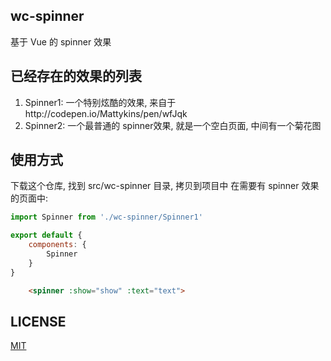## wc-spinner
基于 Vue 的 spinner 效果

## 已经存在的效果的列表
1. Spinner1: 一个特别炫酷的效果, 来自于http://codepen.io/Mattykins/pen/wfJqk
2. Spinner2: 一个最普通的 spinner效果, 就是一个空白页面, 中间有一个菊花图

## 使用方式
下载这个仓库, 找到 src/wc-spinner 目录, 拷贝到项目中
在需要有 spinner 效果的页面中:
```javascript
import Spinner from './wc-spinner/Spinner1'

export default {
	components: {
		Spinner
	}
}
```
```html
	<spinner :show="show" :text="text">
```

## LICENSE
[MIT](https://opensource.org/licenses/MIT)